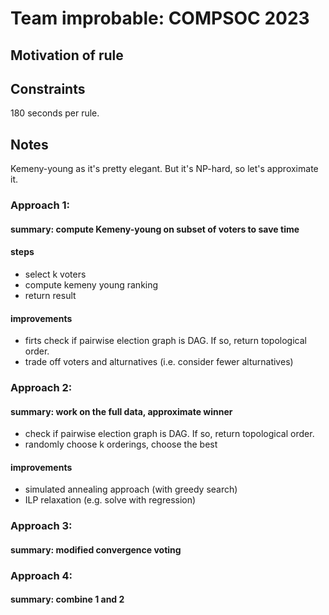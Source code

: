 # Team improbable: COMPSOC 2023


## Motivation of rule

## Constraints

180 seconds per rule. 

## Notes

Kemeny-young as it's pretty elegant. But it's NP-hard, so let's approximate it.

### Approach 1:

#### summary: compute Kemeny-young on subset of voters to save time

#### steps 
- select k voters 
- compute kemeny young ranking
- return result

#### improvements
- firts check if pairwise election graph is DAG. If so, return topological order.
- trade off voters and alturnatives (i.e. consider fewer alturnatives)

### Approach 2:

#### summary: work on the full data, approximate winner
- check if pairwise election graph is DAG. If so, return topological order.
- randomly choose k orderings, choose the best

#### improvements
- simulated annealing approach (with greedy search)
- ILP relaxation (e.g. solve with regression)

### Approach 3:
#### summary: modified convergence voting

### Approach 4:

#### summary: combine 1 and 2

